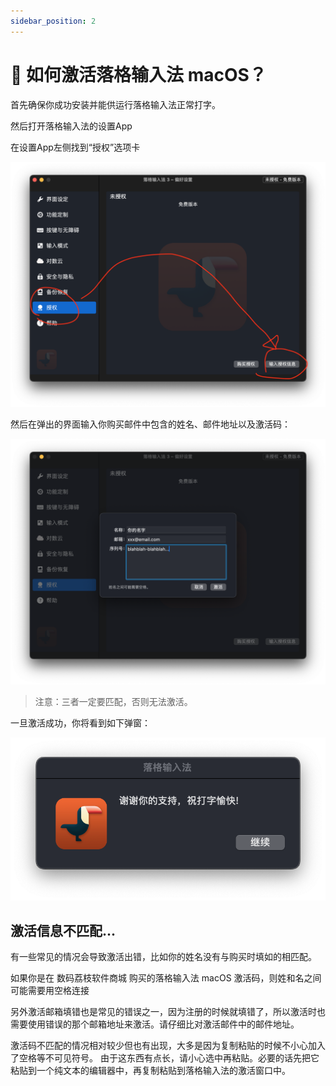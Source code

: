 ```yaml
---
sidebar_position: 2
---
```

# 🪪 如何激活落格输入法 macOS？

首先确保你成功安装并能供运行落格输入法正常打字。

然后打开落格输入法的设置App

在设置App左侧找到“授权”选项卡

![img.png](imgs/img6.png)

然后在弹出的界面输入你购买邮件中包含的姓名、邮件地址以及激活码：

![img7.png](imgs/img7.png)

> 注意：三者一定要匹配，否则无法激活。

一旦激活成功，你将看到如下弹窗：

![img8.png](imgs/img8.png)

## 激活信息不匹配...

有一些常见的情况会导致激活出错，比如你的姓名没有与购买时填如的相匹配。

如果你是在 数码荔枝软件商城 购买的落格输入法 macOS 激活码，则姓和名之间可能需要用空格连接

另外激活邮箱填错也是常见的错误之一，因为注册的时候就填错了，所以激活时也需要使用错误的那个邮箱地址来激活。请仔细比对激活邮件中的邮件地址。

激活码不匹配的情况相对较少但也有出现，大多是因为复制粘贴的时候不小心加入了空格等不可见符号。
由于这东西有点长，请小心选中再粘贴。必要的话先把它粘贴到一个纯文本的编辑器中，再复制粘贴到落格输入法的激活窗口中。